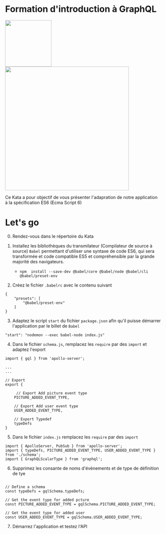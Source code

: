 # Formation d'introduction à GraphQL
<a href="http://www.adservio.fr/"><img width="150" src="https://pbs.twimg.com/profile_images/1057285534459015169/s1_C47ND_400x400.jpg" /></a>
<a href="https://graphql.org/"><img width="400" src="https://blog.soat.fr/wp-content/uploads/2019/01/GraphQL-600x210.png" /></a>

Ce Kata a pour objectif de vous présenter l'adapration de notre application à la spécification ES6 (Ecma Script 6)

# Let's go

0.	Rendez-vous dans le répertoire du Kata

1.	Installez les bibliothèques du transmilateur (Compilateur de source à source) `Babel` permettant d'utiliser une syntaxe de code ES6, qui sera transformée et code compatible ES5 et compréhensible par la grande majorité des navigateurs.
	
	*	`npm  install --save-dev @babel/core @babel/node @babel/cli @babel/preset-env`

2.	Créez le fichier `.babelrc` avec le contenu suivant
```
{
    "presets": [
        "@babel/preset-env"
    ]
}
```

3.	Adaptez le script `start` du fichier `package.json` afin qu'il puisse démarrer l'application par le billet de `Babel`
```
"start": "nodemon --exec babel-node index.js"
```

4.	Dans le fichier `schema.js`, remplacez les `require` par des `import` et adaptez l'export
```
import { gql } from 'apollo-server';

...
...

// Export
export {

     // Export Add picture event type
    PICTURE_ADDED_EVENT_TYPE,

    // Export Add user event type
    USER_ADDED_EVENT_TYPE,

    // Export Typedef
    typeDefs
}

```

5.	Dans le fichier `index.js` remplacez les `require` par des `import`
```
import { ApolloServer, PubSub } from 'apollo-server';
import { typeDefs, PICTURE_ADDED_EVENT_TYPE, USER_ADDED_EVENT_TYPE } from './schema';
import { GraphQLScalarType } from 'graphql';
```

6.	Supprimez les consante de noms d'évènements et de type de définition de tye
```

// Define a schema
const typeDefs = gqlSchema.typeDefs;

// Get the event type for added pcture
const PICTURE_ADDED_EVENT_TYPE = gqlSchema.PICTURE_ADDED_EVENT_TYPE;

// Get the event type for added user
const USER_ADDED_EVENT_TYPE = gqlSchema.USER_ADDED_EVENT_TYPE;

```

7.	Démarrez l'application et testez l'API